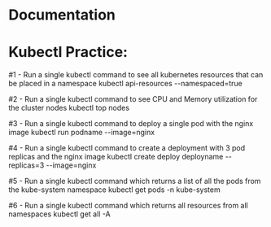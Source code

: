 # Documentation

# Kubectl Practice: 

#1 - Run a single kubectl command to see all kubernetes resources that can be placed in a namespace
kubectl api-resources --namespaced=true
 
#2 - Run a single kubectl command to see CPU and Memory utilization for the cluster nodes
kubectl top nodes
 
#3 - Run a single kubectl command to deploy a single pod with the nginx image
kubectl run podname --image=nginx
 
#4 - Run a single kubectl command to create a deployment with 3 pod replicas and the nginx image
kubectl create deploy deployname --replicas=3 --image=nginx
 
#5 - Run a single kubectl command which returns a list of all the pods from the kube-system namespace
kubectl get pods -n kube-system
 
#6 - Run a single kubectl command which returns all resources from all namespaces
kubectl get all -A